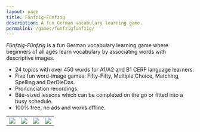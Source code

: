 ```yaml
---
layout: page
title: Fünfzig-Fünfzig
description: A fun German vocabulary learning game.
permalink: /games/funfzigfunfzig/
---
```


*Fünfzig-Fünfzig* is a fun German vocabulary learning game where beginners of all ages learn vocabulary by associating words with descriptive images.

- 24 topics with over 450 words for A1/A2 and B1 CERF language learners.
- Five fun word-image games: Fifty-Fifty, Multiple Choice, Matching, Spelling and DerDieDas.
- Pronunciation recordings.
- Bite-sized lessons which can be completed on the go or fitted into a busy schedule.
- 100% free, no ads and works offline.

<table style="width:100%" height="100%" cellspacing="5" cellpadding="0">
  <tr>
    <td align="center"><img src="{{site.url}}/assets/images/games/funfzigfunfzig/screenshot1.png"></td>
    <td align="center"><img src="{{site.url}}/assets/images/games/funfzigfunfzig/screenshot2.png"></td>
    <td align="center"><img src="{{site.url}}/assets/images/games/funfzigfunfzig/screenshot3.png"></td>
    <td align="center"><img src="{{site.url}}/assets/images/games/funfzigfunfzig/screenshot4.png"></td>
  </tr>
</table>
<table>
  <tr>
    <td align="center"><img src="{{site.url}}/assets/images/games/funfzigfunfzig/screenshot5.png"></td>
    <td align="center"><img src="{{site.url}}/assets/images/games/funfzigfunfzig/screenshot6.png"></td>
    <td align="center"><img src="{{site.url}}/assets/images/games/funfzigfunfzig/screenshot7.png"></td>
    <td align="center"><img src="{{site.url}}/assets/images/games/funfzigfunfzig/screenshot8.png"></td>
    <td align="center"><img src="{{site.url}}/assets/images/games/funfzigfunfzig/screenshot9.png"></td>
  </tr>
</table>

*Fünfzig-Fünfzig* is presently in development. If you would like to join the early access testing phase, then please sign up below!

<table style="width:100%" height="100%" cellspacing="25" cellpadding="0">
  <tr>
    <th align="center"><a href="https://testflight.apple.com/join/0ock7GkK">iOS</a></th>
    <th align="center"><a href="https://play.google.com/store/apps/details?id=com.defuncart.funfzigfunfzig">Android</a></th>
  </tr>
</table>

Special thanks to ResponsiveVoice's speech synthesis. A full list of credits can be viewed [here]({{page.url}}credits){:target="_blank"}.

<!-- [Press Release]({{page.url}}press){:target="_blank"}. [Press Kit]({{page.url}}presskit){:target="_blank"}. -->
